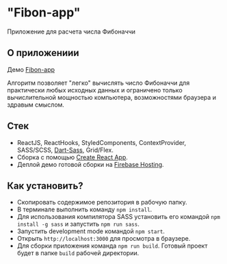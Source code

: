 # "Fibon-app"

Приложение для расчета числа Фибоначчи

## О приложениии

Демо [Fibon-app](https://fibonnum.web.app)

Алгоритм позволяет "легко" вычислять число Фибоначчи для практически любых исходных данных и ограничено только вычислительной мощностью компьютера, возможностями браузера и здравым смыслом.

## Стек

- ReactJS, ReactHooks, StyledComponents, ContextProvider, SASS/SCSS, [Dart-Sass](https://sass-scss.ru/install/), Grid/Flex.
- Сборка с помощью [Create React App](https://github.com/facebook/create-react-app).
- Деплой демо готовой сборки на [Firebase Hosting](https://firebase.google.com).

## Как установить?

- Скопировать содержимое репозитория в рабочую папку.
- В терминале выполнить команду `npm install`.
- Для использования компилятора SASS установить его командой `npm install -g sass` и запустить `npm run sass`.
- Запустить development mode командой `npm start`.
- Открыть `http://localhost:3000` для просмотра в браузере.
- Для сборки приложения команда `npm run build`. Готовый проект будет в папке `build` рабочей директории.

